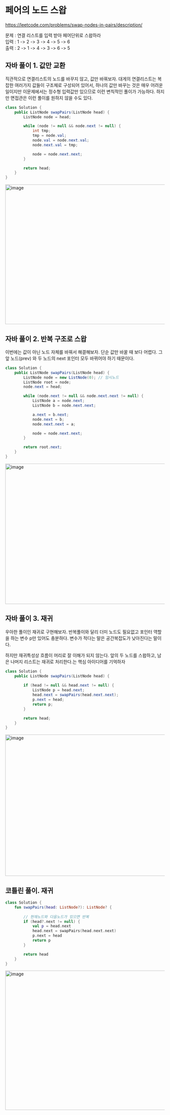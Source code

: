 # 페어의 노드 스왑
https://leetcode.com/problems/swap-nodes-in-pairs/description/

문제 : 연결 리스트를 입력 받아 페어단위로 스왑하라 <br>
입력 : 1 -> 2 -> 3 -> 4 -> 5 -> 6 <br>
출력 : 2 -> 1 -> 4 -> 3 -> 6 -> 5 <br>

## 자바 풀이 1. 값만 교환
직관적으로 연결리스트의 노드를 바꾸지 않고, 값만 바꿔보자. 
대게의 연결리스트는 복잡한 여러가지 값들이 구조체로 구성되어 있어서,
하나의 값만 바꾸는 것은 매우 어려운 일이지만 
이문제에서는 정수형 입력값만 있으므로 이런 변칙적인 풀이가 가능하다. 
하지만 면접관은 이런 풀이를 원하지 않을 수도 있다.

```java
class Solution {
    public ListNode swapPairs(ListNode head) {
        ListNode node = head;

        while (node != null && node.next != null) {
            int tmp;
            tmp = node.val;
            node.val = node.next.val;
            node.next.val = tmp;

            node = node.next.next;
        }    

        return head;
    }
}
```

<img width="679" height="440" alt="image" src="https://github.com/user-attachments/assets/e12db7b7-ef0e-4856-b950-bdd6ede55056" />


## 자바 풀이 2. 반복 구조로 스왑
이번에는 값이 아닌 노드 자체를 바꿔서 해결해보자.
단순 값만 바꿀 때 보다 어렵다.
그 앞 노드(prev) 와 두 노드의 next 포인터 모두 바뀌어야 하기 때문이다.

```java
class Solution {
    public ListNode swapPairs(ListNode head) {
        ListNode node = new ListNode(0); // 임시노드
        ListNode root = node;
        node.next = head;

        while (node.next != null && node.next.next != null) {
            ListNode a = node.next;
            ListNode b = node.next.next;

            a.next = b.next;
            node.next = b;
            node.next.next = a;

            node = node.next.next;
        }    

        return root.next;
    }
}
```

<img width="678" height="442" alt="image" src="https://github.com/user-attachments/assets/fd4a9ae8-2c3a-4e94-8206-99baead07ecf" />

## 자바 풀이 3. 재귀
우아한 풀이인 재귀로 구현해보자.
반복풀이와 달리 더미 노드도 필요없고 포인터 역할을 하는 변수 p만 있어도 충분하다.
변수가 적다는 말은 공간복잡도가 낮아진다는 말이다.

하지만 재귀특성상 흐름이 머리로 잘 이해가 되지 않는다.
앞의 두 노드를 스왑하고, 남은 나머지 리스트는 재귀로 처리한다.는 핵심 아이디어를 기억하자

```java
class Solution {
    public ListNode swapPairs(ListNode head) {
        
        if (head != null && head.next != null) {
            ListNode p = head.next;
            head.next = swapPairs(head.next.next);
            p.next = head;
            return p;
        }

        return head;
    }
}
```

<img width="683" height="445" alt="image" src="https://github.com/user-attachments/assets/d4172ed8-7453-42f3-b51f-77c0340e35b2" />



## 코틀린 풀이. 재귀
```kotlin
class Solution {
    fun swapPairs(head: ListNode?): ListNode? {
        
        // 현재노드와 다음노드가 있으면 반복
        if (head?.next != null) {
            val p = head.next
            head.next = swapPairs(head.next.next)
            p.next = head
            return p
        }

        return head
    }
}
```

<img width="684" height="439" alt="image" src="https://github.com/user-attachments/assets/2ad96694-62c4-47b8-b61e-ff6e77516a53" />

